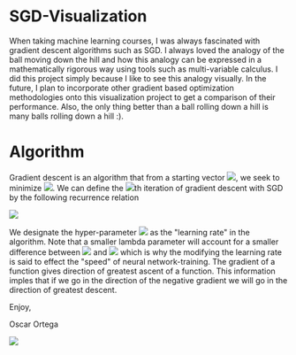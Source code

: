 

# SGD-Visualization

When taking machine learning courses, I was always fascinated with gradient descent algorithms such as SGD.
I always loved the analogy of the ball moving down the hill and how this analogy can be expressed in a mathematically rigorous way using tools such as multi-variable calculus. 
I did this project simply because I like to see this analogy visually. In the future, I plan to incorporate other gradient based optimization methodologies onto this visualization project to get a comparison of their performance. 
Also, the only thing better than a ball rolling down a hill is many balls rolling down a hill :).

# Algorithm
Gradient descent is an algorithm that from a starting vector <img src="https://render.githubusercontent.com/render/math?math=x">, we seek to minimize <img src="https://render.githubusercontent.com/render/math?math=f(x)">. We can define the <img src="https://render.githubusercontent.com/render/math?math=n">th iteration of gradient descent with SGD by the following recurrence relation

<img src="https://render.githubusercontent.com/render/math?math=\large x_{\text{new}} =  x_{\text{old}} - \lambda \nabla_{x} f ">

We designate the hyper-parameter <img src="https://render.githubusercontent.com/render/math?math=\lambda"> as the "learning rate" in the algorithm. Note that a smaller lambda parameter will account for a smaller difference between <img src="https://render.githubusercontent.com/render/math?math=x_{\text{new}}"> and <img src="https://render.githubusercontent.com/render/math?math=x_{\text{old}}"> which is why the modifying the learning rate is said to effect the "speed" of neural network-training. The gradient of a function gives direction of greatest ascent of a function. This information imples that if we go in the direction of the negative gradient we will go in the direction of greatest descent.



Enjoy,


Oscar Ortega

![](https://github.com/oortega20/sgd_visualization/blob/master/sgd.gif)
